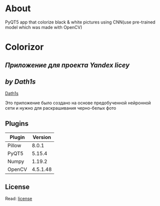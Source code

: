 # About
PyQT5 app that colorize black &amp; white pictures using CNN(use pre-trained model which was made with OpenCV)

# Colorizor
## _Приложение для проекта Yandex licey_
## _by Dath1s_
[Dath1s](https://github.com/dath1s)


Это приложение было создано на основе предобученной нейронной сети
и нужно для раскрашивания черно-белых фото


## Plugins

| Plugin | Version |
| ------ | ------ |
| Pillow | 8.0.1 |
| PyQT5 | 5.15.4 |
| Numpy | 1.19.2 |
| OpenCV | 4.5.1.48 |


## License
Read: [license]

[//]:#
   [license]: <https://github.com/dath1s/colorizor/blob/main/LICENSE>
